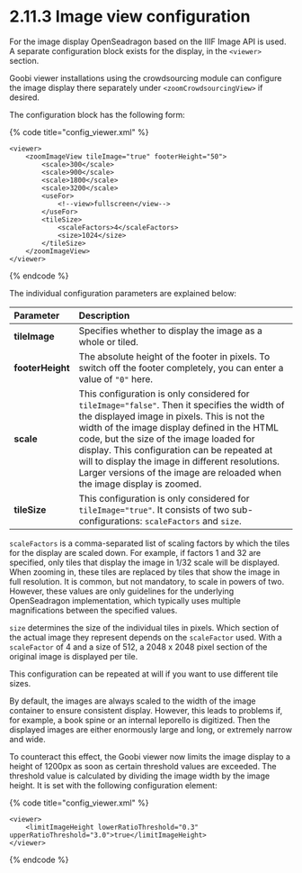 # 2.11.3 Image view configuration

For the image display OpenSeadragon based on the IIIF Image API is used. A separate configuration block exists for the display, in the `<viewer>` section. 

Goobi viewer installations using the crowdsourcing module can configure the image display there separately under `<zoomCrowdsourcingView>` if desired.

The configuration block has the following form:

{% code title="config\_viewer.xml" %}
```markup
<viewer>
    <zoomImageView tileImage="true" footerHeight="50">
        <scale>300</scale>
        <scale>900</scale>
        <scale>1800</scale>
        <scale>3200</scale>
        <useFor>
            <!--view>fullscreen</view-->
        </useFor>
        <tileSize>
            <scaleFactors>4</scaleFactors>
            <size>1024</size>
        </tileSize>
    </zoomImageView>
</viewer>
```
{% endcode %}

The individual configuration parameters are explained below:

| **Parameter** | Description |
| :--- | :--- |
| **tileImage** | Specifies whether to display the image as a whole or tiled. |
| **footerHeight** | The absolute height of the footer in pixels. To switch off the footer completely, you can enter a value of `"0"` here. |
| **scale** | This configuration is only considered for `tileImage="false"`. Then it specifies the width of the displayed image in pixels. This is not the width of the image display defined in the HTML code, but the size of the image loaded for display. This configuration can be repeated at will to display the image in different resolutions. Larger versions of the image are reloaded when the image display is zoomed. |
| **tileSize** | This configuration is only considered for `tileImage="true"`. It consists of two sub-configurations: `scaleFactors` and `size`. |

`scaleFactors` is a comma-separated list of scaling factors by which the tiles for the display are scaled down. For example, if factors 1 and 32 are specified, only tiles that display the image in 1/32 scale will be displayed. When zooming in, these tiles are replaced by tiles that show the image in full resolution. It is common, but not mandatory, to scale in powers of two. However, these values are only guidelines for the underlying OpenSeadragon implementation, which typically uses multiple magnifications between the specified values. 

`size` determines the size of the individual tiles in pixels. Which section of the actual image they represent depends on the `scaleFactor` used. With a `scaleFactor` of 4 and a size of 512, a 2048 x 2048 pixel section of the original image is displayed per tile. 

This configuration can be repeated at will if you want to use different tile sizes.

By default, the images are always scaled to the width of the image container to ensure consistent display. However, this leads to problems if, for example, a book spine or an internal leporello is digitized. Then the displayed images are either enormously large and long, or extremely narrow and wide.

 To counteract this effect, the Goobi viewer now limits the image display to a height of 1200px as soon as certain threshold values are exceeded. The threshold value is calculated by dividing the image width by the image height. It is set with the following configuration element:

{% code title="config\_viewer.xml" %}
```markup
<viewer>
    <limitImageHeight lowerRatioThreshold="0.3" upperRatioThreshold="3.0">true</limitImageHeight>
</viewer>
```
{% endcode %}

